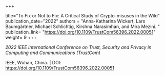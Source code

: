 +++

title="To Fix or Not to Fix: A Critical Study of Crypto-misuses in the Wild"
publication_date="2022"
authors = "Anna-Katharina Wickert, Lars Baumgärtner, Michael Schlichtig, Kirshna Narasimhan, and Mira Mezini. "
publication_link= "https://doi.org/10.1109/TrustCom56396.2022.00051"
weight= 9
+++


*2022 IEEE International Conference on Trust, Security and Privacy in Computing and Communications (TrustCom)*

IEEE, Wuhan, China. | DOI: https://doi.org/10.1109/TrustCom56396.2022.00051


